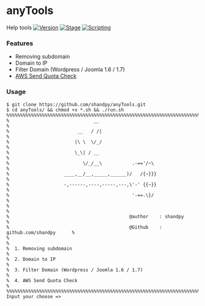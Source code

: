 # anyTools
Help tools
[![Version](https://img.shields.io/badge/Version-1.0-brightgreen.svg?maxAge=259200)]()
[![Stage](https://img.shields.io/badge/Release-Beta-green.svg)]()
[![Scripting](https://img.shields.io/badge/-%23!%2Fbin%2Fbash-1f425f.svg)]()

### Features
- Removing subdomain
- Domain to IP
- Filter Domain (Wordpress / Joomla 1.6 / 1.7)
- [AWS Send Quota Check](https://docs.aws.amazon.com/cli/latest/reference/ses/get-send-quota.html)

### Usage 
```
$ git clone https://github.com/shandpy/anyTools.git
$ cd anyTools/ && chmod +x *.sh && ./run.sh
%%%%%%%%%%%%%%%%%%%%%%%%%%%%%%%%%%%%%%%%%%%%%%%%%%%%%%%%%%%%%%%%%%%%%%%%%%%%%%%%%%%
%                               __                                                %
%                         __   / /|                                               %
%                        |\ \  \/_/                                               %
%                        \_\| / __                                                %
%                           \/_/__\           .-=='/~\                            %
%                    ____,__/__,_____,______)/   /{~}}}                           %
%                    -,------,----,-----,---,\'-' {{~}}                           %
%                                             '-==.\}/                            %
%                                                                                 %
%                                            @author    : shandpy                 %
%                                            @Github    : github.com/shandpy      %
%                                                                                 %
%  1. Removing subdomain                                                          %
%  2. Domain to IP                                                                %
%  3. Filter Domain (Wordpress / Joomla 1.6 / 1.7)                                %
%  4. AWS Send Quota Check                                                        %
%%%%%%%%%%%%%%%%%%%%%%%%%%%%%%%%%%%%%%%%%%%%%%%%%%%%%%%%%%%%%%%%%%%%%%%%%%%%%%%%%%%
Input your choose => 
```
